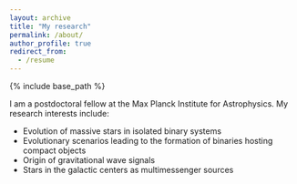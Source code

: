 ```yaml
---
layout: archive
title: "My research"
permalink: /about/
author_profile: true
redirect_from:
  - /resume
---
```


{% include base_path %}


I am a postdoctoral fellow at the Max Planck Institute for Astrophysics. My research interests include:

- Evolution of massive stars in isolated binary systems
- Evolutionary scenarios leading to the formation of binaries hosting compact objects
- Origin of gravitational wave signals 
- Stars in the galactic centers as multimessenger sources
